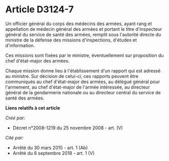 # Article D3124-7

Un officier général du corps des médecins des armées, ayant rang et appellation de médecin général des armées et portant le
titre d'inspecteur général du service de santé des armées, remplit sous l'autorité directe du ministre de la défense des
missions d'inspections, d'études et d'information.

Ces missions sont fixées par le ministre, éventuellement sur proposition du chef d'état-major des armées.

Chaque mission donne lieu à l'établissement d'un rapport qui est adressé au ministre. Sur décision de celui-ci, ces rapports
peuvent être communiqués au chef d'état-major des armées, au délégué général pour l'armement, au chef d'état-major de l'armée
intéressée, au directeur général de la gendarmerie nationale ou au directeur central du service de santé des armées.

**Liens relatifs à cet article**

_Créé par_:

  - Décret n°2008-1219 du 25 novembre 2008 - art. (V)

_Cité par_:

  - Arrêté du 30 mars 2015 - art. 1 (Ab)
  - Arrêté du 6 septembre 2018 - art. 1 (V)
